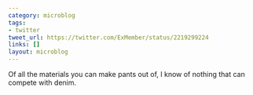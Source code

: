 ```yaml
---
category: microblog
tags:
- twitter
tweet_url: https://twitter.com/ExMember/status/2219299224
links: []
layout: microblog
---
```

Of all the materials you can make pants out of, I know of nothing that can compete with denim.
